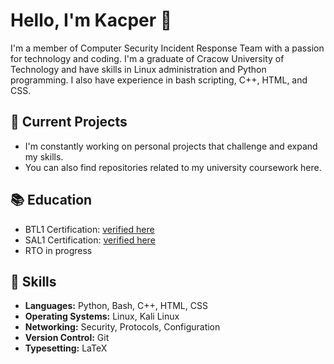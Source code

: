 # Hello, I'm Kacper 👋

I'm a member of Computer Security Incident Response Team with a passion for technology and coding. I'm a graduate of Cracow University of Technology and have skills in Linux administration and Python programming. I also have experience in bash scripting, C++, HTML, and CSS.

## 🔭 Current Projects

- I'm constantly working on personal projects that challenge and expand my skills.
- You can also find repositories related to my university coursework here.

## 📚 Education
- BTL1 Certification: [verified here](https://www.credly.com/badges/f1e6c3fc-0e79-4f62-9c6a-56b97afad9ef)
- SAL1 Certification: [verified here](https://assets.tryhackme.com/certification-certificate/67eea89270389d37d0637c3a.pdf)
- RTO in progress

## 🌱 Skills

- **Languages:** Python, Bash, C++, HTML, CSS
- **Operating Systems:** Linux, Kali Linux
- **Networking:** Security, Protocols, Configuration
- **Version Control:** Git
- **Typesetting:** LaTeX
